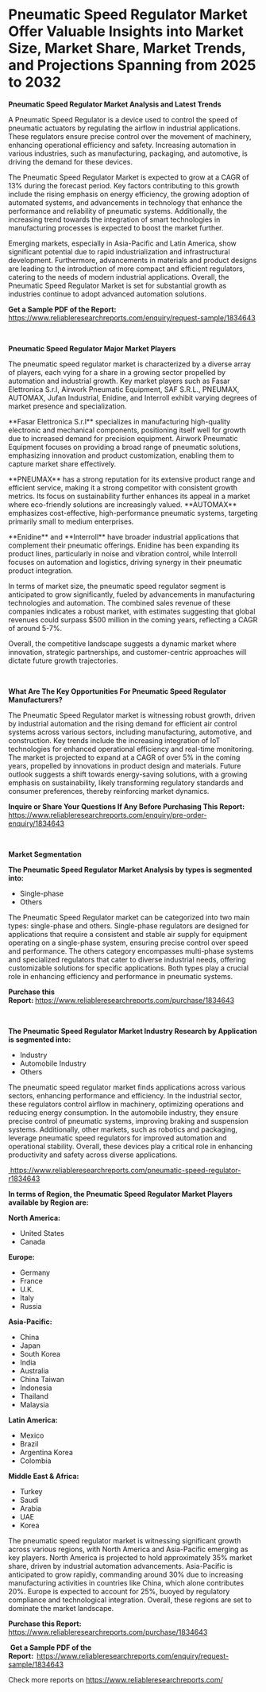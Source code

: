 <p><h1>Pneumatic Speed Regulator Market Offer Valuable Insights into Market Size, Market Share, Market Trends, and Projections Spanning from 2025 to 2032</h1></p><p><strong>Pneumatic Speed Regulator Market Analysis and Latest Trends</strong></p>
<p><p>A Pneumatic Speed Regulator is a device used to control the speed of pneumatic actuators by regulating the airflow in industrial applications. These regulators ensure precise control over the movement of machinery, enhancing operational efficiency and safety. Increasing automation in various industries, such as manufacturing, packaging, and automotive, is driving the demand for these devices.</p><p>The Pneumatic Speed Regulator Market is expected to grow at a CAGR of 13% during the forecast period. Key factors contributing to this growth include the rising emphasis on energy efficiency, the growing adoption of automated systems, and advancements in technology that enhance the performance and reliability of pneumatic systems. Additionally, the increasing trend towards the integration of smart technologies in manufacturing processes is expected to boost the market further.</p><p>Emerging markets, especially in Asia-Pacific and Latin America, show significant potential due to rapid industrialization and infrastructural development. Furthermore, advancements in materials and product designs are leading to the introduction of more compact and efficient regulators, catering to the needs of modern industrial applications. Overall, the Pneumatic Speed Regulator Market is set for substantial growth as industries continue to adopt advanced automation solutions.</p></p>
<p><strong>Get a Sample PDF of the Report:&nbsp;</strong> <a href="https://www.reliableresearchreports.com/enquiry/request-sample/1834643?utm_campaign=2624&utm_medium=2&utm_source=Github&utm_content=ia&utm_term=28022025&utm_id=pneumatic-speed-regulator">https://www.reliableresearchreports.com/enquiry/request-sample/1834643</a></p>
<p>&nbsp;</p>
<p><strong>Pneumatic Speed Regulator Major Market Players</strong></p>
<p><p>The pneumatic speed regulator market is characterized by a diverse array of players, each vying for a share in a growing sector propelled by automation and industrial growth. Key market players such as Fasar Elettronica S.r.l, Airwork Pneumatic Equipment, SAF S.R.L., PNEUMAX, AUTOMAX, Jufan Industrial, Enidine, and Interroll exhibit varying degrees of market presence and specialization.</p><p>**Fasar Elettronica S.r.l** specializes in manufacturing high-quality electronic and mechanical components, positioning itself well for growth due to increased demand for precision equipment. Airwork Pneumatic Equipment focuses on providing a broad range of pneumatic solutions, emphasizing innovation and product customization, enabling them to capture market share effectively.</p><p>**PNEUMAX** has a strong reputation for its extensive product range and efficient service, making it a strong competitor with consistent growth metrics. Its focus on sustainability further enhances its appeal in a market where eco-friendly solutions are increasingly valued. **AUTOMAX** emphasizes cost-effective, high-performance pneumatic systems, targeting primarily small to medium enterprises.</p><p>**Enidine** and **Interroll** have broader industrial applications that complement their pneumatic offerings. Enidine has been expanding its product lines, particularly in noise and vibration control, while Interroll focuses on automation and logistics, driving synergy in their pneumatic product integration.</p><p>In terms of market size, the pneumatic speed regulator segment is anticipated to grow significantly, fueled by advancements in manufacturing technologies and automation. The combined sales revenue of these companies indicates a robust market, with estimates suggesting that global revenues could surpass $500 million in the coming years, reflecting a CAGR of around 5-7%. </p><p>Overall, the competitive landscape suggests a dynamic market where innovation, strategic partnerships, and customer-centric approaches will dictate future growth trajectories.</p></p>
<p>&nbsp;</p>
<p><strong>What Are The Key Opportunities For Pneumatic Speed Regulator Manufacturers?</strong></p>
<p><p>The Pneumatic Speed Regulator market is witnessing robust growth, driven by industrial automation and the rising demand for efficient air control systems across various sectors, including manufacturing, automotive, and construction. Key trends include the increasing integration of IoT technologies for enhanced operational efficiency and real-time monitoring. The market is projected to expand at a CAGR of over 5% in the coming years, propelled by innovations in product design and materials. Future outlook suggests a shift towards energy-saving solutions, with a growing emphasis on sustainability, likely transforming regulatory standards and consumer preferences, thereby reinforcing market dynamics.</p></p>
<p><strong>Inquire or Share Your Questions If Any Before Purchasing This Report:</strong> <a href="https://www.reliableresearchreports.com/enquiry/pre-order-enquiry/1834643?utm_campaign=2624&utm_medium=2&utm_source=Github&utm_content=ia&utm_term=28022025&utm_id=pneumatic-speed-regulator">https://www.reliableresearchreports.com/enquiry/pre-order-enquiry/1834643</a></p>
<p>&nbsp;</p>
<p><strong>Market Segmentation</strong></p>
<p><strong>The Pneumatic Speed Regulator Market Analysis by types is segmented into:</strong></p>
<p><ul><li>Single-phase</li><li>Others</li></ul></p>
<p><p>The Pneumatic Speed Regulator market can be categorized into two main types: single-phase and others. Single-phase regulators are designed for applications that require a consistent and stable air supply for equipment operating on a single-phase system, ensuring precise control over speed and performance. The others category encompasses multi-phase systems and specialized regulators that cater to diverse industrial needs, offering customizable solutions for specific applications. Both types play a crucial role in enhancing efficiency and performance in pneumatic systems.</p></p>
<p><strong>Purchase this Report:&nbsp;</strong><a href="https://www.reliableresearchreports.com/purchase/1834643?utm_campaign=2624&utm_medium=2&utm_source=Github&utm_content=ia&utm_term=28022025&utm_id=pneumatic-speed-regulator">https://www.reliableresearchreports.com/purchase/1834643</a></p>
<p>&nbsp;</p>
<p><strong>The Pneumatic Speed Regulator Market Industry Research by Application is segmented into:</strong></p>
<p><ul><li>Industry</li><li>Automobile Industry</li><li>Others</li></ul></p>
<p><p>The pneumatic speed regulator market finds applications across various sectors, enhancing performance and efficiency. In the industrial sector, these regulators control airflow in machinery, optimizing operations and reducing energy consumption. In the automobile industry, they ensure precise control of pneumatic systems, improving braking and suspension systems. Additionally, other markets, such as robotics and packaging, leverage pneumatic speed regulators for improved automation and operational stability. Overall, these devices play a critical role in enhancing productivity and safety across diverse applications.</p></p>
<p><a href="https://www.reliableresearchreports.com/pneumatic-speed-regulator-r1834643?utm_campaign=2624&utm_medium=2&utm_source=Github&utm_content=ia&utm_term=28022025&utm_id=pneumatic-speed-regulator">&nbsp;https://www.reliableresearchreports.com/pneumatic-speed-regulator-r1834643</a></p>
<p><strong>In terms of Region, the Pneumatic Speed Regulator Market Players available by Region are:</strong></p>
<p>
    <p> <strong> North America: </strong>
        <ul>
            <li>United States</li>
            <li>Canada</li>
        </ul>
        </p> 
    <p> <strong> Europe: </strong>
        <ul>
            <li>Germany</li>
            <li>France</li>
            <li>U.K.</li>
            <li>Italy</li>
            <li>Russia</li>
        </ul>
        </p> 
    <p> <strong> Asia-Pacific: </strong>
        <ul>
            <li>China</li>
            <li>Japan</li>
            <li>South Korea</li>
            <li>India</li>
            <li>Australia</li>
            <li>China Taiwan</li>
            <li>Indonesia</li>
            <li>Thailand</li>
            <li>Malaysia</li>
        </ul>
        </p> 
    <p> <strong> Latin America: </strong>
        <ul>
            <li>Mexico</li>
            <li>Brazil</li>
            <li>Argentina Korea</li>
            <li>Colombia</li>
        </ul>
        </p> 
    <p> <strong> Middle East & Africa: </strong>
        <ul>
            <li>Turkey</li>
            <li>Saudi</li>
            <li>Arabia</li>
            <li>UAE</li>
            <li>Korea</li>
        </ul>
    </p>
    </p>
<p><p>The pneumatic speed regulator market is witnessing significant growth across various regions, with North America and Asia-Pacific emerging as key players. North America is projected to hold approximately 35% market share, driven by industrial automation advancements. Asia-Pacific is anticipated to grow rapidly, commanding around 30% due to increasing manufacturing activities in countries like China, which alone contributes 20%. Europe is expected to account for 25%, buoyed by regulatory compliance and technological integration. Overall, these regions are set to dominate the market landscape.</p></p>
<p><strong>Purchase this Report: </strong><a href="https://www.reliableresearchreports.com/purchase/1834643?utm_campaign=2624&utm_medium=2&utm_source=Github&utm_content=ia&utm_term=28022025&utm_id=pneumatic-speed-regulator">https://www.reliableresearchreports.com/purchase/1834643</a></p>
<p>&nbsp;<strong>Get a Sample PDF of the Report:&nbsp;&nbsp;</strong><a href="https://www.reliableresearchreports.com/enquiry/request-sample/1834643?utm_campaign=2624&utm_medium=2&utm_source=Github&utm_content=ia&utm_term=28022025&utm_id=pneumatic-speed-regulator">https://www.reliableresearchreports.com/enquiry/request-sample/1834643</a></p>
<p><strong></strong></p>
<p>Check more reports on <a href="https://www.reliableresearchreports.com/?utm_campaign=2624&utm_medium=2&utm_source=Github&utm_content=ia&utm_term=28022025&utm_id=pneumatic-speed-regulator">https://www.reliableresearchreports.com/</a></p>